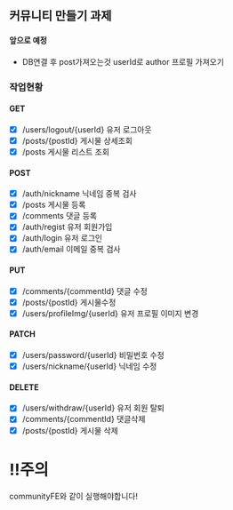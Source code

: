 ## 커뮤니티 만들기 과제<br>

#### 앞으로 예정
- DB연결 후 post가져오는것 userId로 author 프로필 가져오기

### 작업현황<br>

#### GET
- [x] /users/logout/{userId} 유저 로그아웃
- [x] /posts/{postId} 게시물 상세조회
- [x] /posts 게시물 리스트 조회

#### POST
- [x] /auth/nickname 닉네임 중복 검사
- [x] /posts 게시물 등록
- [x] /comments 댓글 등록
- [x] /auth/regist 유저 회원가입
- [x] /auth/login 유저 로그인
- [x] /auth/email 이메일 중복 검사

#### PUT
- [x] /comments/{commentId} 댓글 수정
- [x] /posts/{postId} 게시물수정
- [x] /users/profileImg/{userId} 유저 프로필 이미지 변경

#### PATCH
- [x] /users/password/{userId} 비밀번호 수정
- [x] /users/nickname/{userId} 닉네임 수정

#### DELETE
- [x] /users/withdraw/{userId} 유저 회원 탈퇴
- [x] /comments/{commentId} 댓글삭제
- [x] /posts/{postId} 게시물 삭제

# ‼️주의<br>
communityFE와 같이 실행해야합니다!